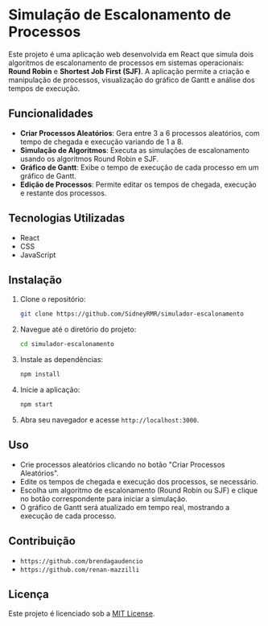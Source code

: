 # Simulação de Escalonamento de Processos

Este projeto é uma aplicação web desenvolvida em React que simula dois algoritmos de escalonamento de processos em sistemas operacionais: **Round Robin** e **Shortest Job First (SJF)**. A aplicação permite a criação e manipulação de processos, visualização do gráfico de Gantt e análise dos tempos de execução.

## Funcionalidades

- **Criar Processos Aleatórios**: Gera entre 3 a 6 processos aleatórios, com tempo de chegada e execução variando de 1 a 8.
- **Simulação de Algoritmos**: Executa as simulações de escalonamento usando os algoritmos Round Robin e SJF.
- **Gráfico de Gantt**: Exibe o tempo de execução de cada processo em um gráfico de Gantt.
- **Edição de Processos**: Permite editar os tempos de chegada, execução e restante dos processos.

## Tecnologias Utilizadas

- React
- CSS
- JavaScript

## Instalação

1. Clone o repositório:

   ```bash
   git clone https://github.com/SidneyRMR/simulador-escalonamento
   ```

2. Navegue até o diretório do projeto:

   ```bash
   cd simulador-escalonamento
   ```

3. Instale as dependências:

   ```bash
   npm install
   ```

4. Inicie a aplicação:

   ```bash
   npm start
   ```

5. Abra seu navegador e acesse `http://localhost:3000`.

## Uso

- Crie processos aleatórios clicando no botão "Criar Processos Aleatórios".
- Edite os tempos de chegada e execução dos processos, se necessário.
- Escolha um algoritmo de escalonamento (Round Robin ou SJF) e clique no botão correspondente para iniciar a simulação.
- O gráfico de Gantt será atualizado em tempo real, mostrando a execução de cada processo.

## Contribuição

- `https://github.com/brendagaudencio`
- `https://github.com/renan-mazzilli`

## Licença

Este projeto é licenciado sob a [MIT License](LICENSE).
